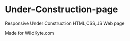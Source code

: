 # Under-Construction-page
Responsive Under Construction HTML,CSS,JS Web page
<br>

Made for WildKyte.com
